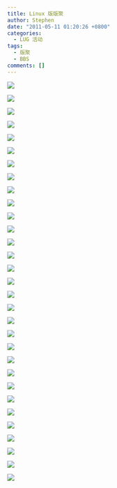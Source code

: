 ```yaml
---
title: Linux 版版聚
author: Stephen
date: "2011-05-11 01:20:26 +0800"
categories:
  - LUG 活动
tags:
  - 版聚
  - BBS
comments: []
---
```


![](https://ftp.lug.ustc.edu.cn/wp-content/gallery/2011-05-bbq/dscf2776.jpg)

![](https://ftp.lug.ustc.edu.cn/wp-content/gallery/2011-05-bbq/dscf2794.jpg)

![](https://ftp.lug.ustc.edu.cn/wp-content/gallery/2011-05-bbq/dscf2796.jpg)

![](https://ftp.lug.ustc.edu.cn/wp-content/gallery/2011-05-bbq/dscf2798.jpg)

![](https://ftp.lug.ustc.edu.cn/wp-content/gallery/2011-05-bbq/dscf2802.jpg)

![](https://ftp.lug.ustc.edu.cn/wp-content/gallery/2011-05-bbq/dscf2803.jpg)

![](https://ftp.lug.ustc.edu.cn/wp-content/gallery/2011-05-bbq/dscf2804.jpg)

![](https://ftp.lug.ustc.edu.cn/wp-content/gallery/2011-05-bbq/dscf2806.jpg)

![](https://ftp.lug.ustc.edu.cn/wp-content/gallery/2011-05-bbq/dscf2807.jpg)

![](https://ftp.lug.ustc.edu.cn/wp-content/gallery/2011-05-bbq/dscf2808.jpg)

![](https://ftp.lug.ustc.edu.cn/wp-content/gallery/2011-05-bbq/dscf2809.jpg)

![](https://ftp.lug.ustc.edu.cn/wp-content/gallery/2011-05-bbq/dscf2777.jpg)

![](https://ftp.lug.ustc.edu.cn/wp-content/gallery/2011-05-bbq/DSCF2778.JPG)

![](https://ftp.lug.ustc.edu.cn/wp-content/gallery/2011-05-bbq/DSCF2780.JPG)

![](https://ftp.lug.ustc.edu.cn/wp-content/gallery/2011-05-bbq/DSCF2781.JPG)

![](https://ftp.lug.ustc.edu.cn/wp-content/gallery/2011-05-bbq/DSCF2782.JPG)

![](https://ftp.lug.ustc.edu.cn/wp-content/gallery/2011-05-bbq/DSCF2783.JPG)

![](https://ftp.lug.ustc.edu.cn/wp-content/gallery/2011-05-bbq/DSCF2784.JPG)

![](https://ftp.lug.ustc.edu.cn/wp-content/gallery/2011-05-bbq/DSCF2786.JPG)

![](https://ftp.lug.ustc.edu.cn/wp-content/gallery/2011-05-bbq/DSCF2788.JPG)

![](https://ftp.lug.ustc.edu.cn/wp-content/gallery/2011-05-bbq/DSCF2789.JPG)

![](https://ftp.lug.ustc.edu.cn/wp-content/gallery/2011-05-bbq/DSCF2790.JPG)

![](https://ftp.lug.ustc.edu.cn/wp-content/gallery/2011-05-bbq/DSCF2791.JPG)

![](https://ftp.lug.ustc.edu.cn/wp-content/gallery/2011-05-bbq/DSCF2792.JPG)

![](https://ftp.lug.ustc.edu.cn/wp-content/gallery/2011-05-bbq/DSCF2793.JPG)

![](https://ftp.lug.ustc.edu.cn/wp-content/gallery/2011-05-bbq/DSCF2795.JPG)

![](https://ftp.lug.ustc.edu.cn/wp-content/gallery/2011-05-bbq/DSCF2797.JPG)

![](https://ftp.lug.ustc.edu.cn/wp-content/gallery/2011-05-bbq/DSCF2799.JPG)

![](https://ftp.lug.ustc.edu.cn/wp-content/gallery/2011-05-bbq/DSCF2800.JPG)

![](https://ftp.lug.ustc.edu.cn/wp-content/gallery/2011-05-bbq/DSCF2810.JPG)

![](https://ftp.lug.ustc.edu.cn/wp-content/gallery/2011-05-bbq/DSCF2811.JPG)
